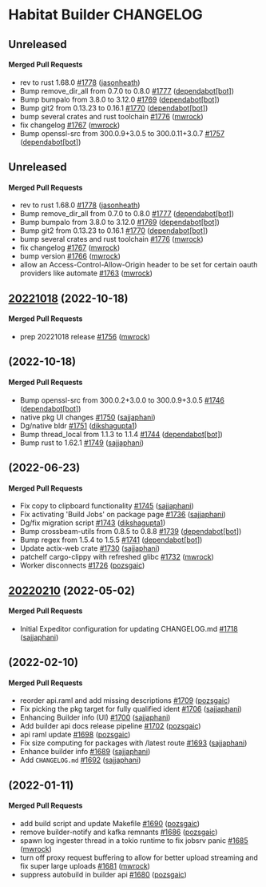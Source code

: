 # Habitat Builder CHANGELOG
<!-- latest_release unreleased -->
## Unreleased

#### Merged Pull Requests
- rev to rust 1.68.0 [#1778](https://github.com/habitat-sh/builder/pull/1778) ([jasonheath](https://github.com/jasonheath))
- Bump remove_dir_all from 0.7.0 to 0.8.0 [#1777](https://github.com/habitat-sh/builder/pull/1777) ([dependabot[bot]](https://github.com/dependabot[bot]))
- Bump bumpalo from 3.8.0 to 3.12.0 [#1769](https://github.com/habitat-sh/builder/pull/1769) ([dependabot[bot]](https://github.com/dependabot[bot]))
- Bump git2 from 0.13.23 to 0.16.1 [#1770](https://github.com/habitat-sh/builder/pull/1770) ([dependabot[bot]](https://github.com/dependabot[bot]))
- bump several crates and rust toolchain [#1776](https://github.com/habitat-sh/builder/pull/1776) ([mwrock](https://github.com/mwrock))
- fix changelog [#1767](https://github.com/habitat-sh/builder/pull/1767) ([mwrock](https://github.com/mwrock))
- Bump openssl-src from 300.0.9+3.0.5 to 300.0.11+3.0.7 [#1757](https://github.com/habitat-sh/builder/pull/1757) ([dependabot[bot]](https://github.com/dependabot[bot]))

<!-- latest_release 20230103 -->
## Unreleased

#### Merged Pull Requests
- rev to rust 1.68.0 [#1778](https://github.com/habitat-sh/builder/pull/1778) ([jasonheath](https://github.com/jasonheath))
- Bump remove_dir_all from 0.7.0 to 0.8.0 [#1777](https://github.com/habitat-sh/builder/pull/1777) ([dependabot[bot]](https://github.com/dependabot[bot]))
- Bump bumpalo from 3.8.0 to 3.12.0 [#1769](https://github.com/habitat-sh/builder/pull/1769) ([dependabot[bot]](https://github.com/dependabot[bot]))
- Bump git2 from 0.13.23 to 0.16.1 [#1770](https://github.com/habitat-sh/builder/pull/1770) ([dependabot[bot]](https://github.com/dependabot[bot]))
- bump several crates and rust toolchain [#1776](https://github.com/habitat-sh/builder/pull/1776) ([mwrock](https://github.com/mwrock))
- fix changelog [#1767](https://github.com/habitat-sh/builder/pull/1767) ([mwrock](https://github.com/mwrock))
- bump version [#1766](https://github.com/habitat-sh/builder/pull/1766) ([mwrock](https://github.com/mwrock))
- allow an Access-Control-Allow-Origin header to be set for certain oauth providers like automate [#1763](https://github.com/habitat-sh/builder/pull/1763) ([mwrock](https://github.com/mwrock))
<!-- latest_release -->

## [20221018](https://github.com/habitat-sh/builder/tree/20221018) (2022-10-18)

#### Merged Pull Requests
- prep 20221018 release [#1756](https://github.com/habitat-sh/builder/pull/1756) ([mwrock](https://github.com/mwrock))



##  (2022-10-18)

#### Merged Pull Requests
- Bump openssl-src from 300.0.2+3.0.0 to 300.0.9+3.0.5 [#1746](https://github.com/habitat-sh/builder/pull/1746) ([dependabot[bot]](https://github.com/dependabot[bot]))
- native pkg UI changes [#1750](https://github.com/habitat-sh/builder/pull/1750) ([sajjaphani](https://github.com/sajjaphani))
- Dg/native bldr [#1751](https://github.com/habitat-sh/builder/pull/1751) ([dikshagupta1](https://github.com/dikshagupta1))
- Bump thread_local from 1.1.3 to 1.1.4 [#1744](https://github.com/habitat-sh/builder/pull/1744) ([dependabot[bot]](https://github.com/dependabot[bot]))
- Bump rust to 1.62.1 [#1749](https://github.com/habitat-sh/builder/pull/1749) ([sajjaphani](https://github.com/sajjaphani))

##  (2022-06-23)

#### Merged Pull Requests
- Fix copy to clipboard functionality [#1745](https://github.com/habitat-sh/builder/pull/1745) ([sajjaphani](https://github.com/sajjaphani))
- Fix activating &#39;Build Jobs&#39; on package page [#1736](https://github.com/habitat-sh/builder/pull/1736) ([sajjaphani](https://github.com/sajjaphani))
- Dg/fix migration script [#1743](https://github.com/habitat-sh/builder/pull/1743) ([dikshagupta1](https://github.com/dikshagupta1))
- Bump crossbeam-utils from 0.8.5 to 0.8.8 [#1739](https://github.com/habitat-sh/builder/pull/1739) ([dependabot[bot]](https://github.com/dependabot[bot]))
- Bump regex from 1.5.4 to 1.5.5 [#1741](https://github.com/habitat-sh/builder/pull/1741) ([dependabot[bot]](https://github.com/dependabot[bot]))
- Update actix-web crate [#1730](https://github.com/habitat-sh/builder/pull/1730) ([sajjaphani](https://github.com/sajjaphani))
- patchelf cargo-clippy with refreshed glibc [#1732](https://github.com/habitat-sh/builder/pull/1732) ([mwrock](https://github.com/mwrock))
- Worker disconnects [#1726](https://github.com/habitat-sh/builder/pull/1726) ([pozsgaic](https://github.com/pozsgaic))

## [20220210](https://github.com/habitat-sh/builder/tree/20220210) (2022-05-02)

#### Merged Pull Requests
- Initial Expeditor configuration for updating CHANGELOG.md [#1718](https://github.com/habitat-sh/builder/pull/1718) ([sajjaphani](https://github.com/sajjaphani))



##  (2022-02-10)

#### Merged Pull Requests
- reorder api.raml and add missing descriptions [#1709](https://github.com/habitat-sh/builder/pull/1709) ([pozsgaic](https://github.com/pozsgaic))
- Fix picking the pkg target for fully qualified ident [#1706](https://github.com/habitat-sh/builder/pull/1706) ([sajjaphani](https://github.com/sajjaphani))
- Enhancing Builder info (UI) [#1700](https://github.com/habitat-sh/builder/pull/1700) ([sajjaphani](https://github.com/sajjaphani))
- Add builder api docs release pipeline [#1702](https://github.com/habitat-sh/builder/pull/1702) ([pozsgaic](https://github.com/pozsgaic))
- api raml update [#1698](https://github.com/habitat-sh/builder/pull/1698) ([pozsgaic](https://github.com/pozsgaic))
- Fix size computing for packages with /latest route [#1693](https://github.com/habitat-sh/builder/pull/1693) ([sajjaphani](https://github.com/sajjaphani))
- Enhance builder info [#1689](https://github.com/habitat-sh/builder/pull/1689) ([sajjaphani](https://github.com/sajjaphani))
- Add `CHANGELOG.md` [#1692](https://github.com/habitat-sh/builder/pull/1692) ([sajjaphani](https://github.com/sajjaphani))

##  (2022-01-11)

#### Merged Pull Requests
- add build script and update Makefile [#1690](https://github.com/habitat-sh/builder/pull/1690) ([pozsgaic](https://github.com/pozsgaic))
- remove builder-notify and kafka remnants [#1686](https://github.com/habitat-sh/builder/pull/1686)  ([pozsgaic](https://github.com/pozsgaic))
- spawn log ingester thread in a tokio runtime to fix jobsrv panic [#1685](https://github.com/habitat-sh/builder/pull/1685) ([mwrock](https://github.com/mwrock))
- turn off proxy request buffering to allow for better upload streaming and fix super large uploads [#1681](https://github.com/habitat-sh/builder/pull/1681) ([mwrock](https://github.com/mwrock))
- suppress autobuild in builder api [#1680](https://github.com/habitat-sh/builder/pull/1680) ([pozsgaic](https://github.com/pozsgaic))